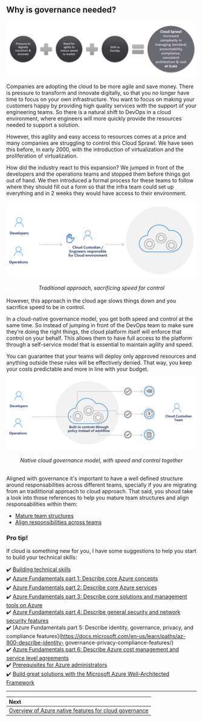 ## Why is governance needed?

![Why is governance needed?](../images/governance-needed.png)

Companies are adopting the cloud to be more agile and save money. There is pressure to transform and innovate digitally, so that you no longer have time to focus on your own infrastructure. You want to focus on making your customers happy by providing high quality services with the support of your engineering teams. So there is a natural shift to DevOps in a cloud environment, where engineers will more quickly provide the resources needed to support a solution.

However, this agility and easy access to resources comes at a price and many companies are struggling to control this Cloud Sprawl. We have seen this before, in early 2000, with the introduction of virtualization and the proliferation of virtualization.

How did the industry react to this expansion? We jumped in front of the developers and the operations teams and stopped them before things got out of hand. We then introduced a formal process for these teams to follow where they should fill out a form so that the infra team could set up everything and in 2 weeks they would have access to their environment.

![traditional-approach](../images/traditional-approach.png)
<div align="center"><em>Traditional approach, sacrificing speed for control</em></div>
<br>
However, this approach in the cloud age slows things down and you sacrifice speed to be in control.

In a cloud-native governance model, you get both speed and control at the same time. So instead of jumping in front of the DevOps team to make sure they’re doing the right things, the cloud platform itself will enforce that control on your behalf. This allows them to have full access to the platform through a self-service model that is essential to maintain agility and speed.

You can guarantee that your teams will deploy only approved resources and anything outside these rules will be effectively denied. That way, you keep your costs predictable and more in line with your budget.

![cloud-governance-approach](../images/cloud-governance-approach.png)
<div align="center"><em>Native cloud governance model, with speed and control together</em></div>
<br>

Aligned with governance it's important to have a well defined structure around responsabilities across different teams, specially if you are migrating from an tradittional approach to cloud approach. That said, you shoud take a look into those references to help you mature team structures and align responsabilities within them:

* [Mature team structures](https://docs.microsoft.com/en-us/azure/cloud-adoption-framework/organize/organization-structures)
* [Align responsibilities across teams](https://docs.microsoft.com/en-us/azure/cloud-adoption-framework/organize/raci-alignment)

### Pro tip!

If cloud is something new for you, I have some suggestions to help you start to build your technical skills:

✔️ [Building technical skills](https://docs.microsoft.com/en-us/azure/cloud-adoption-framework/organize/suggested-skills)
<br>
✔️ [Azure Fundamentals part 1: Describe core Azure concepts](https://docs.microsoft.com/en-us/learn/paths/az-900-describe-cloud-concepts/)
<br>
✔️ [Azure Fundamentals part 2: Describe core Azure services](https://docs.microsoft.com/en-us/learn/paths/az-900-describe-core-azure-services/)
<br>
✔️ [Azure Fundamentals part 3: Describe core solutions and management tools on Azure](https://docs.microsoft.com/en-us/learn/paths/az-900-describe-core-solutions-management-tools-azure/)
<br>
✔️ [Azure Fundamentals part 4: Describe general security and network security features](https://docs.microsoft.com/en-us/learn/paths/az-900-describe-general-security-network-security-features/)
<br>
✔️ [Azure Fundamentals part 5: Describe identity, governance, privacy, and compliance features](https://docs.microsoft.com/en-us/learn/paths/az-900-describe-identity-
governance-privacy-compliance-features/)
<br>
✔️ [Azure Fundamentals part 6: Describe Azure cost management and service level agreements](https://docs.microsoft.com/en-us/learn/paths/az-900-describe-azure-cost-management-service-level-agreements/)
<br>
✔️ [Prerequisites for Azure administrators](https://docs.microsoft.com/en-us/learn/paths/azure-administrator-prerequisites/)
<br>
✔️ [Build great solutions with the Microsoft Azure Well-Architected Framework](https://docs.microsoft.com/en-us/learn/paths/azure-well-architected-framework/)

---
| Next | 
|:-----
| [Overview of Azure native features for cloud governance](/guide/overview-native-features.md)




